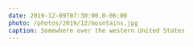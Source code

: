 ```yaml
---
date: 2019-12-09T07:30:00.0-06:00
photo: /photos/2019/12/mountains.jpg
caption: Somewhere over the western United States
---
```



